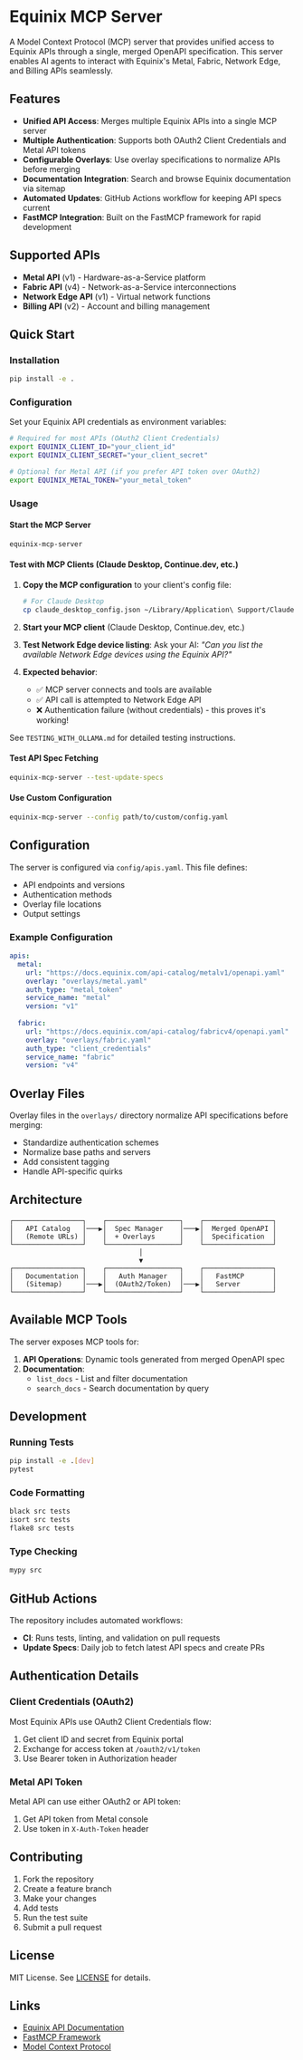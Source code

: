 # Equinix MCP Server

A Model Context Protocol (MCP) server that provides unified access to Equinix APIs through a single, merged OpenAPI specification. This server enables AI agents to interact with Equinix's Metal, Fabric, Network Edge, and Billing APIs seamlessly.

## Features

- **Unified API Access**: Merges multiple Equinix APIs into a single MCP server
- **Multiple Authentication**: Supports both OAuth2 Client Credentials and Metal API tokens
- **Configurable Overlays**: Use overlay specifications to normalize APIs before merging
- **Documentation Integration**: Search and browse Equinix documentation via sitemap
- **Automated Updates**: GitHub Actions workflow for keeping API specs current
- **FastMCP Integration**: Built on the FastMCP framework for rapid development

## Supported APIs

- **Metal API** (v1) - Hardware-as-a-Service platform
- **Fabric API** (v4) - Network-as-a-Service interconnections
- **Network Edge API** (v1) - Virtual network functions
- **Billing API** (v2) - Account and billing management

## Quick Start

### Installation

```bash
pip install -e .
```

### Configuration

Set your Equinix API credentials as environment variables:

```bash
# Required for most APIs (OAuth2 Client Credentials)
export EQUINIX_CLIENT_ID="your_client_id"
export EQUINIX_CLIENT_SECRET="your_client_secret"

# Optional for Metal API (if you prefer API token over OAuth2)
export EQUINIX_METAL_TOKEN="your_metal_token"
```

### Usage

#### Start the MCP Server

```bash
equinix-mcp-server
```

#### Test with MCP Clients (Claude Desktop, Continue.dev, etc.)

1. **Copy the MCP configuration** to your client's config file:
   ```bash
   # For Claude Desktop
   cp claude_desktop_config.json ~/Library/Application\ Support/Claude/claude_desktop_config.json
   ```

2. **Start your MCP client** (Claude Desktop, Continue.dev, etc.)

3. **Test Network Edge device listing**:
   Ask your AI: *"Can you list the available Network Edge devices using the Equinix API?"*

4. **Expected behavior**:
   - ✅ MCP server connects and tools are available
   - ✅ API call is attempted to Network Edge API
   - ❌ Authentication failure (without credentials) - this proves it's working!

See `TESTING_WITH_OLLAMA.md` for detailed testing instructions.

#### Test API Spec Fetching

```bash
equinix-mcp-server --test-update-specs
```

#### Use Custom Configuration

```bash
equinix-mcp-server --config path/to/custom/config.yaml
```

## Configuration

The server is configured via `config/apis.yaml`. This file defines:

- API endpoints and versions
- Authentication methods
- Overlay file locations
- Output settings

### Example Configuration

```yaml
apis:
  metal:
    url: "https://docs.equinix.com/api-catalog/metalv1/openapi.yaml"
    overlay: "overlays/metal.yaml"
    auth_type: "metal_token"
    service_name: "metal"
    version: "v1"
    
  fabric:
    url: "https://docs.equinix.com/api-catalog/fabricv4/openapi.yaml"
    overlay: "overlays/fabric.yaml"
    auth_type: "client_credentials"
    service_name: "fabric"
    version: "v4"
```

## Overlay Files

Overlay files in the `overlays/` directory normalize API specifications before merging:

- Standardize authentication schemes
- Normalize base paths and servers
- Add consistent tagging
- Handle API-specific quirks

## Architecture

```
┌─────────────────┐    ┌──────────────────┐    ┌─────────────────┐
│   API Catalog   │───▶│  Spec Manager    │───▶│  Merged OpenAPI │
│   (Remote URLs) │    │  + Overlays      │    │  Specification  │
└─────────────────┘    └──────────────────┘    └─────────────────┘
                                │
                                ▼
┌─────────────────┐    ┌──────────────────┐    ┌─────────────────┐
│   Documentation │    │   Auth Manager   │    │   FastMCP       │
│   (Sitemap)     │───▶│  (OAuth2/Token)  │───▶│   Server        │
└─────────────────┘    └──────────────────┘    └─────────────────┘
```

## Available MCP Tools

The server exposes MCP tools for:

1. **API Operations**: Dynamic tools generated from merged OpenAPI spec
2. **Documentation**: 
   - `list_docs` - List and filter documentation
   - `search_docs` - Search documentation by query

## Development

### Running Tests

```bash
pip install -e .[dev]
pytest
```

### Code Formatting

```bash
black src tests
isort src tests
flake8 src tests
```

### Type Checking

```bash
mypy src
```

## GitHub Actions

The repository includes automated workflows:

- **CI**: Runs tests, linting, and validation on pull requests
- **Update Specs**: Daily job to fetch latest API specs and create PRs

## Authentication Details

### Client Credentials (OAuth2)

Most Equinix APIs use OAuth2 Client Credentials flow:

1. Get client ID and secret from Equinix portal
2. Exchange for access token at `/oauth2/v1/token`
3. Use Bearer token in Authorization header

### Metal API Token

Metal API can use either OAuth2 or API token:

1. Get API token from Metal console
2. Use token in `X-Auth-Token` header

## Contributing

1. Fork the repository
2. Create a feature branch
3. Make your changes
4. Add tests
5. Run the test suite
6. Submit a pull request

## License

MIT License. See [LICENSE](LICENSE) for details.

## Links

- [Equinix API Documentation](https://docs.equinix.com/api-catalog/)
- [FastMCP Framework](https://gofastmcp.com/)
- [Model Context Protocol](https://github.com/modelcontextprotocol)
